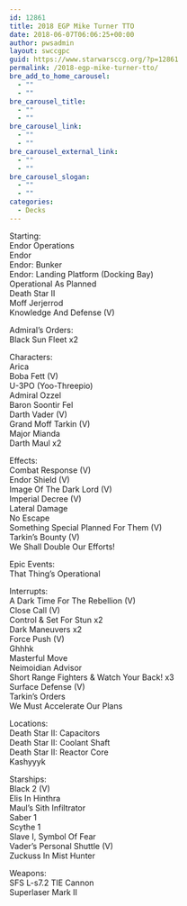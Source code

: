 ```yaml
---
id: 12861
title: 2018 EGP Mike Turner TTO
date: 2018-06-07T06:06:25+00:00
author: pwsadmin
layout: swccgpc
guid: https://www.starwarsccg.org/?p=12861
permalink: /2018-egp-mike-turner-tto/
bre_add_to_home_carousel:
  - ""
  - ""
bre_carousel_title:
  - ""
  - ""
bre_carousel_link:
  - ""
  - ""
bre_carousel_external_link:
  - ""
  - ""
bre_carousel_slogan:
  - ""
  - ""
categories:
  - Decks
---
```

Starting:  
Endor Operations  
Endor  
Endor: Bunker  
Endor: Landing Platform (Docking Bay)  
Operational As Planned  
Death Star II  
Moff Jerjerrod  
Knowledge And Defense (V)

Admiral&#8217;s Orders:  
Black Sun Fleet x2

Characters:  
Arica  
Boba Fett (V)  
U-3PO (Yoo-Threepio)  
Admiral Ozzel  
Baron Soontir Fel  
Darth Vader (V)  
Grand Moff Tarkin (V)  
Major Mianda  
Darth Maul x2

Effects:  
Combat Response (V)  
Endor Shield (V)  
Image Of The Dark Lord (V)  
Imperial Decree (V)  
Lateral Damage  
No Escape  
Something Special Planned For Them (V)  
Tarkin&#8217;s Bounty (V)  
We Shall Double Our Efforts!

Epic Events:  
That Thing&#8217;s Operational

Interrupts:  
A Dark Time For The Rebellion (V)  
Close Call (V)  
Control & Set For Stun x2  
Dark Maneuvers x2  
Force Push (V)  
Ghhhk  
Masterful Move  
Neimoidian Advisor  
Short Range Fighters & Watch Your Back! x3  
Surface Defense (V)  
Tarkin&#8217;s Orders  
We Must Accelerate Our Plans

Locations:  
Death Star II: Capacitors  
Death Star II: Coolant Shaft  
Death Star II: Reactor Core  
Kashyyyk

Starships:  
Black 2 (V)  
Elis In Hinthra  
Maul&#8217;s Sith Infiltrator  
Saber 1  
Scythe 1  
Slave I, Symbol Of Fear  
Vader&#8217;s Personal Shuttle (V)  
Zuckuss In Mist Hunter

Weapons:  
SFS L-s7.2 TIE Cannon  
Superlaser Mark II